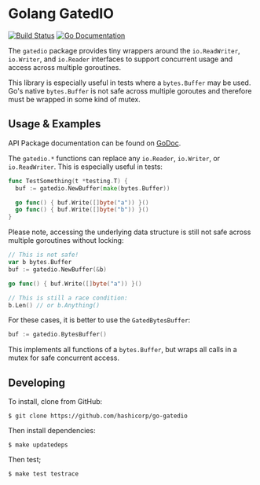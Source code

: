 Golang GatedIO
==============
[![Build Status](http://img.shields.io/travis/hashicorp/go-gatedio.svg?style=flat-square)][travis]
[![Go Documentation](http://img.shields.io/badge/go-documentation-blue.svg?style=flat-square)][godocs]

[travis]: http://travis-ci.org/hashicorp/go-gatedio
[godocs]: http://godoc.org/github.com/hashicorp/go-gatedio

The `gatedio` package provides tiny wrappers around the `io.ReadWriter`,
`io.Writer`, and `io.Reader` interfaces to support concurrent usage and access
across multiple goroutines.

This library is especially useful in tests where a `bytes.Buffer` may be used.
Go's native `bytes.Buffer` is not safe across multiple goroutes and therefore
must be wrapped in some kind of mutex.


Usage & Examples
----------------
API Package documentation can be found on
[GoDoc](https://godoc.org/github.com/hashicorp/go-gatedio).

The `gatedio.*` functions can replace any `io.Reader`, `io.Writer`, or
`io.ReadWriter`. This is especially useful in tests:

```go
func TestSomething(t *testing.T) {
  buf := gatedio.NewBuffer(make(bytes.Buffer))

  go func() { buf.Write([]byte("a")) }()
  go func() { buf.Write([]byte("b")) }()
}
```

Please note, accessing the underlying data structure is still not safe across
multiple goroutines without locking:

```go
// This is not safe!
var b bytes.Buffer
buf := gatedio.NewBuffer(&b)

go func() { buf.Write([]byte("a")) }()

// This is still a race condition:
b.Len() // or b.Anything()
```

For these cases, it is better to use the `GatedBytesBuffer`:

```go
buf := gatedio.BytesBuffer()
```

This implements all functions of a `bytes.Buffer`, but wraps all calls in a
mutex for safe concurrent access.


Developing
----------
To install, clone from GitHub:

    $ git clone https://github.com/hashicorp/go-gatedio

Then install dependencies:

    $ make updatedeps

Then test;

    $ make test testrace
